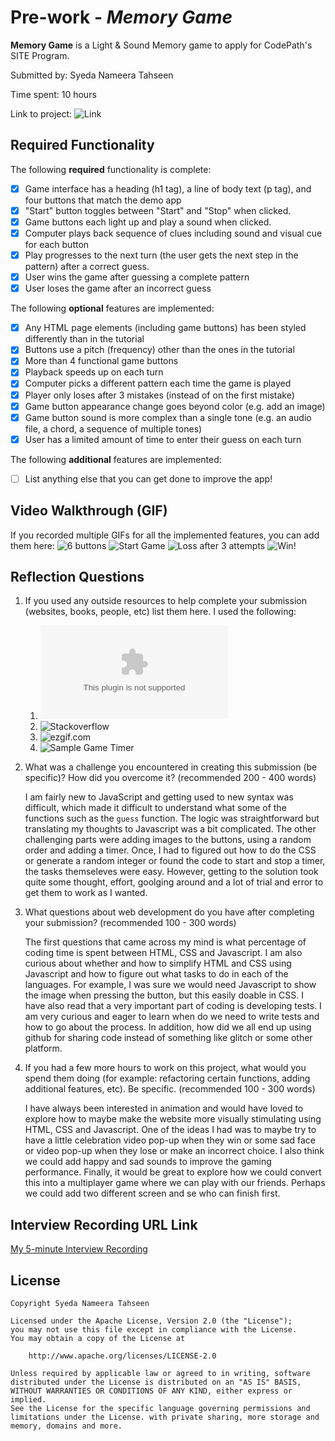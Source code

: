 # Pre-work - _Memory Game_

**Memory Game** is a Light & Sound Memory game to apply for CodePath's SITE Program.

Submitted by: Syeda Nameera Tahseen

Time spent: 10 hours

Link to project: ![Link](https://glitch.com/edit/#!/jewel-atlantic-twister?path=README.md%3A9%3A81)

## Required Functionality

The following **required** functionality is complete:

- [x] Game interface has a heading (h1 tag), a line of body text (p tag), and four buttons that match the demo app
- [x] "Start" button toggles between "Start" and "Stop" when clicked.
- [x] Game buttons each light up and play a sound when clicked.
- [x] Computer plays back sequence of clues including sound and visual cue for each button
- [x] Play progresses to the next turn (the user gets the next step in the pattern) after a correct guess.
- [x] User wins the game after guessing a complete pattern
- [x] User loses the game after an incorrect guess

The following **optional** features are implemented:

- [x] Any HTML page elements (including game buttons) has been styled differently than in the tutorial
- [x] Buttons use a pitch (frequency) other than the ones in the tutorial
- [x] More than 4 functional game buttons
- [x] Playback speeds up on each turn
- [x] Computer picks a different pattern each time the game is played
- [x] Player only loses after 3 mistakes (instead of on the first mistake)
- [x] Game button appearance change goes beyond color (e.g. add an image)
- [x] Game button sound is more complex than a single tone (e.g. an audio file, a chord, a sequence of multiple tones)
- [x] User has a limited amount of time to enter their guess on each turn

The following **additional** features are implemented:

- [ ] List anything else that you can get done to improve the app!

## Video Walkthrough (GIF)

If you recorded multiple GIFs for all the implemented features, you can add them here:
![6 buttons](https://www.dropbox.com/s/zv7f03sraa3ougk/gif_6buttons.gif?dl=0)
![Start Game](https://www.dropbox.com/s/gw4597pwubq1cbt/gif_startgame.gif?dl=0)
![Loss after 3 attempts](https://www.dropbox.com/s/ytzotih8lw3e1k0/gif_loss_3attempts.gif?dl=0)
![Win!](https://www.dropbox.com/s/icey46thejnfvlt/gif_win.gif?dl=0)

## Reflection Questions

1. If you used any outside resources to help complete your submission (websites, books, people, etc) list them here.
   I used the following:

   1. ![W3 Schools](www.w3schools.com)
   2. ![Stackoverflow](https://stackoverflow.com/)
   3. ![ezgif.com](https://ezgif.com/)
   4. ![Sample Game Timer](https://codepen.io/awkay/pen/ExzGea)

2. What was a challenge you encountered in creating this submission (be specific)? How did you overcome it? (recommended 200 - 400 words)

   I am fairly new to JavaScript and getting used to new syntax was difficult, which made it difficult to understand what some of the functions such as the `guess` function. The logic was
   straightforward but translating my thoughts to Javascript was a bit complicated. The other challenging parts were adding images to the buttons, using a random order and adding a timer. 
   Once, I had to figured out how to do the CSS or generate a random integer or found the code to start and stop a timer, the tasks themseleves were easy. However, getting to the solution 
   took quite some thought, effort, goolging around and a lot of trial and error to get them to work as I wanted. 

3. What questions about web development do you have after completing your submission? (recommended 100 - 300 words)

   The first questions that came across my mind is what percentage of coding time is spent between HTML, CSS and Javascript. 
   I am also curious about whether and how to simplify HTML and CSS using Javascript and how to figure out what tasks to do in each of the languages. For example, I was sure we would need 
   Javascript to show the image when pressing the button, but this easily doable in CSS. I have also read that a very important part of coding is developing tests. I am very curious and eager 
   to learn when do we need to write tests and how to go about the process. In addition, how did we all end up using github for sharing code instead of something like glitch or some other platform.

4. If you had a few more hours to work on this project, what would you spend them doing (for example: refactoring certain functions, adding additional features, etc). Be specific. (recommended 100 - 300 words)
   
   I have always been interested in animation and would have loved to explore how to maybe make the website more visually stimulating using HTML, CSS and Javascript. One of the ideas I had was to maybe try 
   to have a little celebration video pop-up when they win or some sad face or video pop-up when they lose or make an incorrect choice. I also think we could add happy and sad sounds to improve the gaming 
   performance. Finally, it would be great to explore how we could convert this into a multiplayer game where we can play with our friends. Perhaps we could add two different screen and se who can finish first.

## Interview Recording URL Link

[My 5-minute Interview Recording](https://www.dropbox.com/s/txakc7v5d3ng5g8/video1393934087.mp4?dl=0)

## License

    Copyright Syeda Nameera Tahseen

    Licensed under the Apache License, Version 2.0 (the "License");
    you may not use this file except in compliance with the License.
    You may obtain a copy of the License at

        http://www.apache.org/licenses/LICENSE-2.0

    Unless required by applicable law or agreed to in writing, software
    distributed under the License is distributed on an "AS IS" BASIS,
    WITHOUT WARRANTIES OR CONDITIONS OF ANY KIND, either express or implied.
    See the License for the specific language governing permissions and
    limitations under the License. with private sharing, more storage and memory, domains and more.

